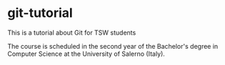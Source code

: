 # git-tutorial 

This is a tutorial about Git for TSW students

The course is scheduled in the second year of the Bachelor's degree in Computer Science at the University of Salerno (Italy).
